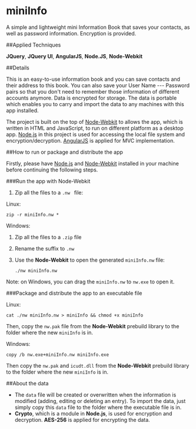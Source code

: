 miniInfo
========

A simple and lightweight mini Information Book that saves your contacts, as well as password information. Encryption is provided.


##Applied Techniques

**JQuery**, **JQuery UI**, **AngularJS**, **Node.JS**, **Node-Webkit**

##Details

This is an easy-to-use information book and you can save contacts and their address to this book. You can also save your User Name --- Password pairs so that you don't need to remember those information of different accounts anymore. Data is encrypted for storage. The data is portable which enables you to carry and import the data to any machines with this app installed.

The project is built on the top of [Node-Webkit](https://github.com/rogerwang/node-webkit) to allows the app, which is written in HTML and JavaScript, to run on different platform as a desktop app. [Node.js](http://nodejs.org/) in this project is used for accessing the local file system and encryption/decryption. [AngularJS](https://angularjs.org/) is applied for MVC implementation. 

##How to run or package and distribute the app

Firstly, please have [Node.js](http://nodejs.org/) and [Node-Webkit](https://github.com/rogerwang/node-webkit) installed in your machine before continuing the following steps.

###Run the app with Node-Webkit

1. Zip all the files to a `.nw ` file:

Linux:

    zip -r miniInfo.nw *

Windows:

1. Zip all the files to a `.zip` file
2. Rename the suffix to `.nw`
    
2. Use the **Node-Webkit** to open the generated `miniInfo.nw` file:

    `./nw miniInfo.nw`    
    
Note: on Windows, you can drag the `miniInfo.nw` to `nw.exe` to open it.

###Package and distribute the app to an executable file

Linux:

    cat ./nw miniInfo.nw > miniInfo && chmod +x miniInfo
    
Then, copy the `nw.pak` file from the **Node-Webkit** prebuild library to the folder where the new `miniInfo` is in.

Windows:

    copy /b nw.exe+miniInfo.nw miniInfo.exe
    
Then copy the `nw.pak` and `icudt.dll` from the **Node-Webkit** prebuild library to the folder where the new `miniInfo` is in.

##About the data

* The `data` file will be created or overwritten when the information is modified (adding, editing or deleting an entry). To import the data, just simply copy this `data` file to the folder where the executable file is in.
* **Crypto**, which is a module in **Node.js**, is used for encryption and decryption.  **AES-256** is applied for encrypting the data.
